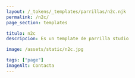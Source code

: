 ```yaml
---
layout: /_tokens/_templates/parrillas/n2c.njk
permalink: /n2c/
page_section: templates

titulo: n2c
descripcion: Es un template de parrilla studio

image: /assets/static/n2c.jpg

tags: ["page"]
imageAlt: Contacta
---
```

